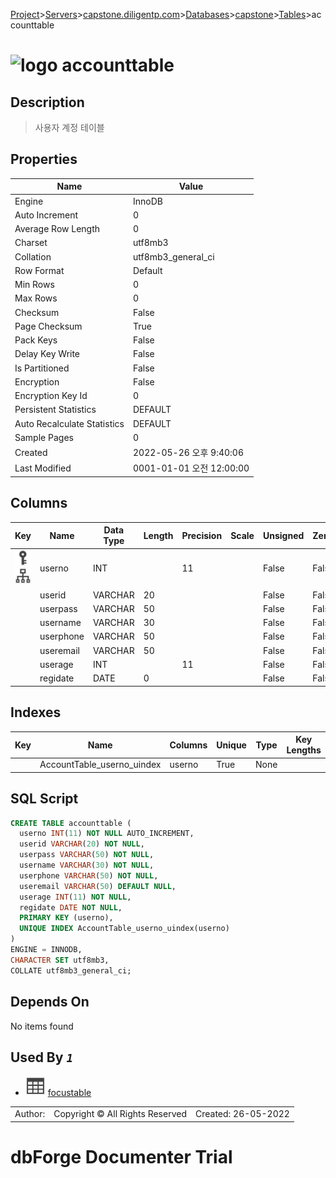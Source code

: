[Project](../../../../../startpage.md)>[Servers](../../../../Servers.md)>[capstone.diligentp.com](../../../capstone.diligentp.com.md)>[Databases](../../Databases.md)>[capstone](../capstone.md)>[Tables](Tables.md)>accounttable


# ![logo](../../../../../Images/table64.svg) accounttable

## <a name="#Description"></a>Description
> 사용자 계정 테이블
## <a name="#Properties"></a>Properties
|Name|Value|
|---|---|
|Engine|InnoDB|
|Auto Increment|0|
|Average Row Length|0|
|Charset|utf8mb3|
|Collation|utf8mb3_general_ci|
|Row Format|Default|
|Min Rows|0|
|Max Rows|0|
|Checksum|False|
|Page Checksum|True|
|Pack Keys|False|
|Delay Key Write|False|
|Is Partitioned|False|
|Encryption|False|
|Encryption Key Id|0|
|Persistent Statistics|DEFAULT|
|Auto Recalculate Statistics|DEFAULT|
|Sample Pages|0|
|Created|2022-05-26 오후 9:40:06|
|Last Modified|0001-01-01 오전 12:00:00|


## <a name="#Columns"></a>Columns
|Key|Name|Data Type|Length|Precision|Scale|Unsigned|Zerofill|Binary|Not Null|Auto Increment|Default|Virtual|Description|
|:---:|---|---|---|---|---|---|---|---|---|---|---|---|---|
|[![Primary Key ](../../../../../Images/primarykey.svg)](#Indexes)[![Indexes AccountTable_userno_uindex](../../../../../Images/index.svg)](#Indexes)|userno|INT||11||False|False|False|True|True||False||
||userid|VARCHAR|20|||False|False|False|True|False||False||
||userpass|VARCHAR|50|||False|False|False|True|False||False||
||username|VARCHAR|30|||False|False|False|True|False||False||
||userphone|VARCHAR|50|||False|False|False|True|False||False||
||useremail|VARCHAR|50|||False|False|False|False|False|NULL|False||
||userage|INT||11||False|False|False|True|False||False||
||regidate|DATE|0|||False|False|False|True|False||False||

## <a name="#Indexes"></a>Indexes
|Key|Name|Columns|Unique|Type|Key Lengths|
|:---:|---|---|---|---|---|
||AccountTable_userno_uindex|userno|True|None||

## <a name="#SqlScript"></a>SQL Script
```SQL
CREATE TABLE accounttable (
  userno INT(11) NOT NULL AUTO_INCREMENT,
  userid VARCHAR(20) NOT NULL,
  userpass VARCHAR(50) NOT NULL,
  username VARCHAR(30) NOT NULL,
  userphone VARCHAR(50) NOT NULL,
  useremail VARCHAR(50) DEFAULT NULL,
  userage INT(11) NOT NULL,
  regidate DATE NOT NULL,
  PRIMARY KEY (userno),
  UNIQUE INDEX AccountTable_userno_uindex(userno)
)
ENGINE = INNODB,
CHARACTER SET utf8mb3,
COLLATE utf8mb3_general_ci;
```

## <a name="#DependsOn"></a>Depends On
No items found

## <a name="#UsedBy"></a>Used By _`1`_
- ![Table](../../../../../Images/table.svg) [focustable](focustable.md)


||||
|---|---|---|
|Author: |Copyright © All Rights Reserved|Created: 26-05-2022|
# dbForge Documenter Trial